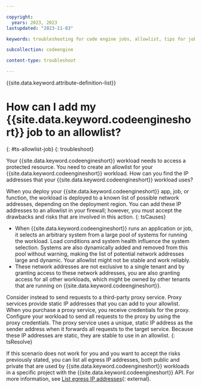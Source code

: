 ```yaml
---

copyright:
  years: 2023, 2023
lastupdated: "2023-11-03"

keywords: troubleshooting for code engine jobs, allowlist, tips for jobs and allowlists, proxy service, allowlist jobs

subcollection: codeengine

content-type: troubleshoot

---
```


{{site.data.keyword.attribute-definition-list}}

# How can I add my {{site.data.keyword.codeengineshort}} job to an allowlist?
{: #ts-allowlist-job}
{: troubleshoot}

Your {{site.data.keyword.codeengineshort}} workload needs to access a protected resource. You need to create an allowlist for your {{site.data.keyword.codeengineshort}} workload. How can you find the IP addresses that your {{site.data.keyword.codeengineshort}} workload uses?

When you deploy your {{site.data.keyword.codeengineshort}} app, job, or function, the workload is deployed to a known list of possible network addresses, depending on the deployment region. You can add these IP addresses to an allowlist in your firewall; however, you must accept the drawbacks and risks that are involved in this action.
{: tsCauses}

- When {{site.data.keyword.codeengineshort}} runs an application or job, it selects an arbitrary system from a large pool of systems for running the workload. Load conditions and system health influence the system selection. Systems are also dynamically added and removed from this pool without warning, making the list of potential network addresses large and dynamic. Your allowlist might not be stable and work reliably. 
- These network addresses are not exclusive to a single tenant and by granting access to these network addresses, you are also granting access for all other workloads, which might be owned by other tenants that are running on {{site.data.keyword.codeengineshort}}. 

Consider instead to send requests to a third-party proxy service. Proxy services provide static IP addresses that you can add to your allowlist. When you purchase a proxy service, you receive credentials for the proxy. Configure your workload to send all requests to the proxy by using the proxy credentials. The proxy service uses a unique, static IP address as the sender address when it forwards all requests to the target service. Because these IP addresses are static, they are stable to use in an allowlist.
{: tsResolve}

If this scenario does not work for you and you want to accept the risks previously stated, you can list all egress IP addresses, both public and private that are used by {{site.data.keyword.codeengineshort}} workloads in a specific project with the {{site.data.keyword.codeengineshort}} API. For more information, see [List egress IP addresses](https://cloud.ibm.com/apidocs/codeengine/v2#get-project-egress-ips){: external}.

